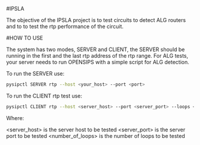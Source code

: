 #IPSLA

The objective of the IPSLA project is to test circuits to detect ALG routers and to to test the rtp performance of the circuit.


#HOW TO USE

The system has two modes, SERVER and CLIENT, the SERVER should be running in the first and the last rtp address of the rtp range. For ALG tests, your server needs to run OPENSIPS with a simple script for ALG detection. 

To run the SERVER use:

```bash
pysipctl SERVER rtp --host <your_host> --port <port>
```

To run the CLIENT rtp test use:

```bash
pysipctl CLIENT rtp --host <server_host> --port <server_port> --loops <number_of_loops>
```

Where:

<server_host> is the server host to be tested
<server_port> is the server port to be tested
<number_of_loops> is the number of loops to be tested


